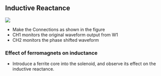 Inductive Reactance
---
	
![](file:///android_asset/DOC_HTML/apps/images/schematics/LR.svg@100%|auto)	

* Make the Connections as shown in the figure
* CH1 monitors the original waveform output from W1
* CH2 monitors the phase shifted waveform 

### Effect of ferromagnets on inductance
		
* Introduce a ferrite core into the solenoid, and observe its effect on the inductive reactance.<br>
	
